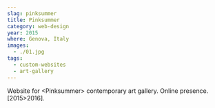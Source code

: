 ```yaml
---
slag: pinksummer
title: Pinksummer
category: web-design
year: 2015
where: Genova, Italy
images:
  - ./01.jpg
tags:
  - custom-websites
  - art-gallery
---
```


Website for &lt;Pinksummer&gt; contemporary art gallery. Online presence.
[2015>2016].
